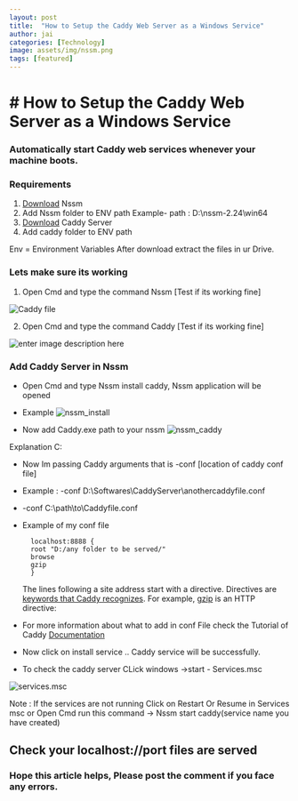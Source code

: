 ```yaml
---
layout: post
title:  "How to Setup the Caddy Web Server as a Windows Service"
author: jai
categories: [Technology]
image: assets/img/nssm.png
tags: [featured]
---
```


# # How to Setup the Caddy Web Server as a Windows Service

### Automatically start Caddy web services whenever your machine boots. 


### Requirements

 1. [Download](https://nssm.cc/download) Nssm 
 2. Add Nssm folder to ENV path Example- path : D:\nssm-2.24\win64
 3. [Download](https://caddyserver.com/v1/download) Caddy Server
 4. Add caddy folder to ENV path 

Env = Environment Variables
After download extract the files in ur Drive.

### Lets make sure its working 

 1. Open Cmd and  type the command Nssm [Test if its working fine]
 
![Caddy file](https://i.imgur.com/Oy4bPPE.png)

 2. Open Cmd and  type the command Caddy [Test if its working fine]

![enter image description here](https://i.imgur.com/GxfHD9A.png)

 
### Add Caddy Server in Nssm 

 - Open Cmd and type Nssm install caddy, Nssm application will be opened
 - Example
 ![nssm_install](https://i.imgur.com/FlXtq5Y.png)
 
 - Now add Caddy.exe path to your nssm 
 ![nssm_caddy](https://i.imgur.com/1KYZnke.png)

Explanation C:

 - Now Im passing Caddy arguments that is -conf [location of caddy conf file]
 - Example : -conf D:\Softwares\CaddyServer\anothercaddyfile.conf
 -  -conf C:\path\to\Caddyfile.conf
- Example of my conf file 
	

        localhost:8888 {
	    root "D:/any folder to be served/"
	    browse
	    gzip
        }


	 The lines following a site address start with a directive. Directives are [keywords that Caddy recognizes](https://caddyserver.com/v1/docs). For example, [gzip](https://caddyserver.com/v1/docs/gzip) is an HTTP directive:

 - For more information about what to add in conf File check the Tutorial of Caddy [Documentation](https://caddyserver.com/v1/tutorial/caddyfile) 

 - Now click on install service .. Caddy service will be successfully.
 - To check the caddy server CLick windows ->start - Services.msc

![services.msc](https://i.imgur.com/pUC2Wp8.png)

 Note : If the services are not running Click on Restart Or Resume in Services msc 
 or
 Open Cmd run this command -> Nssm start caddy(service name you have created) 


## Check your localhost://port files are served

### Hope this article helps, Please post the comment if you face any errors. 
